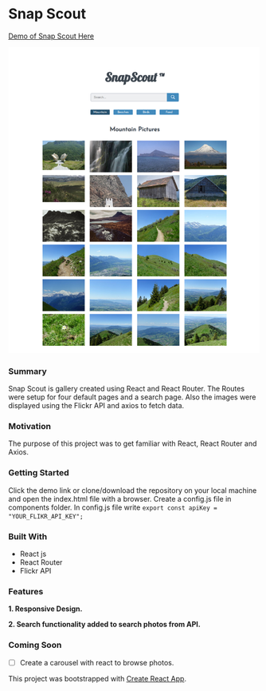  # Snap Scout
[Demo of Snap Scout Here](https://yog9.github.io/SnapScout/)

![](/snapscout.jpg)

### Summary
Snap Scout is gallery created using React and React Router. The Routes were setup for four default pages and a search page. Also the images were displayed using the Flickr API and axios to fetch data.
 
 ### Motivation
The purpose of this project was to get familiar with React, React Router and  Axios.

### Getting Started
 Click the demo link or clone/download the repository on your local machine and open the index.html file with a browser.
 Create a config.js file in components folder. In config.js file write
  `export const apiKey = "YOUR_FLIKR_API_KEY";`
  
### Built With
* React js
* React Router
* Flickr API

### Features
**1. Responsive Design.**

**2. Search functionality added to search photos from API.**


### Coming Soon 
- [ ] Create a carousel with react to browse photos.

This project was bootstrapped with [Create React App](https://github.com/facebook/create-react-app).
